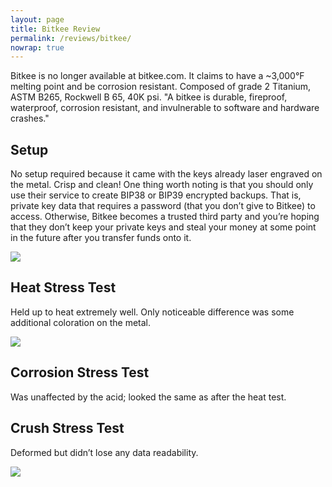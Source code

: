 ```yaml
---
layout: page
title: Bitkee Review
permalink: /reviews/bitkee/
nowrap: true
---
```

Bitkee is no longer available at bitkee.com. It claims to have a ~3,000°F melting point and be corrosion resistant. Composed of grade 2 Titanium, ASTM B265, Rockwell B 65, 40K psi. "A bitkee is durable, fireproof, waterproof, corrosion resistant, and invulnerable to software and hardware crashes."


## Setup

No setup required because it came with the keys already laser engraved on the metal. Crisp and clean! One thing worth noting is that you should only use their service to create BIP38 or BIP39 encrypted backups. That is, private key data that requires a password (that you don’t give to Bitkee) to access. Otherwise, Bitkee becomes a trusted third party and you’re hoping that they don’t keep your private keys and steal your money at some point in the future after you transfer funds onto it.

<img src="../../img/devices/bitkee_new.jpeg" />

## Heat Stress Test

Held up to heat extremely well. Only noticeable difference was some additional coloration on the metal.

<img src="../../img/devices/bitkee_heat.jpeg" />

## Corrosion Stress Test

Was unaffected by the acid; looked the same as after the heat test.

## Crush Stress Test

Deformed but didn’t lose any data readability.

<img src="../../img/devices/bitkee_crush.jpeg" />
